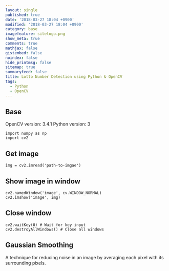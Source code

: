 ```yaml
---
layout: single
published: true
date: '2018-03-27 18:04 +0900'
modified: '2018-03-27 18:04 +0900'
category: base
imagefeature: sitelogo.png
show_meta: true
comments: true
mathjax: false
gistembed: false
noindex: false
hide_printmsg: false
sitemap: true
summaryfeed: false
title: Lotto Number Detection using Python & OpenCV
tags:
  - Python
  - OpenCV
---
```

## Base

OpenCV version: 3.4.1
Python version: 3


```
import numpy as np
import cv2
```

## Get image

```
img = cv2.imread('path-to-imgae')
```
 
## Show image in window
```
cv2.namedWindow('image', cv.WINDOW_NORMAL)
cv2.imshow('image', img)
```

## Close window
```
cv2.waitKey(0) # Wait for key input
cv2.destroyAllWindows() # Close all windows
```


## Gaussian Smoothing
A technique for reducing noise in an image by averaging each pixel with its surrounding pixels.









